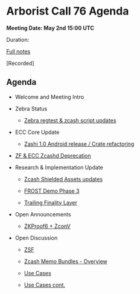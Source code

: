 # Arborist Call 76 Agenda

**Meeting Date: May 2nd 15:00 UTC**

Duration: 

[Full notes](https://github.com/ZcashCommunityGrants/arboretum-notes/blob/main/AllArboristCallNotes/Arborist%20Call%2076-Notes.md)

[Recorded]



## Agenda


+ Welcome and Meeting Intro



+ Zebra Status 

     - [Zebra regtest & zcash script updates](https://github.com/ZcashCommunityGrants/arboretum-notes/blob/main/AllArboristCallNotes/Arborist%20Call%2076-Notes.md#1-zebra-update---zebra-regtest--zcash-script-updates)


+ ECC Core Update 

     - [Zashi 1.0 Android release / Crate refactoring](https://github.com/ZcashCommunityGrants/arboretum-notes/blob/main/AllArboristCallNotes/Arborist%20Call%2076-Notes.md#2-ecc-update---zashi-10-android-release--crate-refactoring)


+ [ZF & ECC Zcashd Deprecation](https://github.com/ZcashCommunityGrants/arboretum-notes/blob/main/AllArboristCallNotes/Arborist%20Call%2076-Notes.md#3-ecc--zf-zcashd-deprecation)


+ Research & Implementation Update 

     - [Zcash Shielded Assets updates](https://github.com/ZcashCommunityGrants/arboretum-notes/blob/main/AllArboristCallNotes/Arborist%20Call%2076-Notes.md#4-research--implementation-updates-i-zcash-shielded-assets-updates)
    
     - [FROST Demo Phase 3](https://github.com/ZcashCommunityGrants/arboretum-notes/blob/main/AllArboristCallNotes/Arborist%20Call%2076-Notes.md#4-research--implementation-updates-ii-frost-demo-phase-3)

     - [Trailing Finality Layer](https://github.com/ZcashCommunityGrants/arboretum-notes/blob/main/AllArboristCallNotes/Arborist%20Call%2076-Notes.md#4-research--implementation-updates-iii-trailing-finality-layer)




+ Open Announcements

     - [ZKProof6 + ZconV](https://github.com/ZcashCommunityGrants/arboretum-notes/blob/main/AllArboristCallNotes/Arborist%20Call%2076-Notes.md#5-open-announcements-i-zkproof6--zconv)



 + Open Discussion 

     - [ZSF](https://github.com/ZcashCommunityGrants/arboretum-notes/blob/main/AllArboristCallNotes/Arborist%20Call%2076-Notes.md#6-open-discussion-i-zsf)

     - [Zcash Memo Bundles - Overview](https://github.com/ZcashCommunityGrants/arboretum-notes/blob/main/AllArboristCallNotes/Arborist%20Call%2076-Notes.md#6-open-discussion-i-zcash-memo-bundles---overview)

     - [Use Cases](https://github.com/ZcashCommunityGrants/arboretum-notes/blob/main/AllArboristCallNotes/Arborist%20Call%2076-Notes.md#6-open-discussion-iii-zcash-memo-bundles---use-cases)

     - [Use Cases cont.](https://github.com/ZcashCommunityGrants/arboretum-notes/blob/main/AllArboristCallNotes/Arborist%20Call%2076-Notes.md#6-open-discussion-iv-zcash-memo-bundles---use-cases-cont) 



